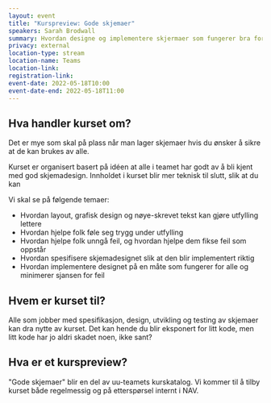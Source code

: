 ```yaml
---
layout: event
title: "Kurspreview: Gode skjemaer"
speakers: Sarah Brodwall
summary: Hvordan designe og implementere skjermaer som fungerer bra for alle.
privacy: external
location-type: stream
location-name: Teams
location-link:
registration-link:
event-date: 2022-05-18T10:00
event-date-end: 2022-05-18T11:00
---
```

## Hva handler kurset om?
Det er mye som skal på plass når man lager skjemaer hvis du ønsker å sikre at de kan brukes av alle.  

Kurset er organisert basert på idéen at alle i teamet har godt av å bli kjent med god skjemadesign. Innholdet i kurset blir mer teknisk til slutt, slik at du kan   

Vi skal se på følgende temaer:

- Hvordan layout, grafisk design og nøye-skrevet tekst kan gjøre utfylling lettere
- Hvordan hjelpe folk føle seg trygg under utfylling
- Hvordan hjelpe folk unngå feil, og hvordan hjelpe dem fikse feil som oppstår
- Hvordan spesifisere skjemadesignet slik at den blir implementert riktig
- Hvordan implementere designet på en måte som fungerer for alle og minimerer sjansen for feil

## Hvem er kurset til?
Alle som jobber med spesifikasjon, design, utvikling og testing av skjemaer kan dra nytte av kurset.  Det kan hende du blir eksponert for litt kode, men litt kode har jo aldri skadet noen, ikke sant? 

## Hva er et kurspreview?
"Gode skjemaer" blir en del av uu-teamets kurskatalog. Vi kommer til å tilby kurset både regelmessig og på etterspørsel internt i NAV.  
